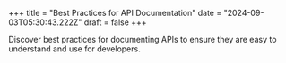 +++
title = "Best Practices for API Documentation"
date = "2024-09-03T05:30:43.222Z"
draft = false
+++

  Discover best practices for documenting APIs to ensure they are easy to understand and use for developers.
        